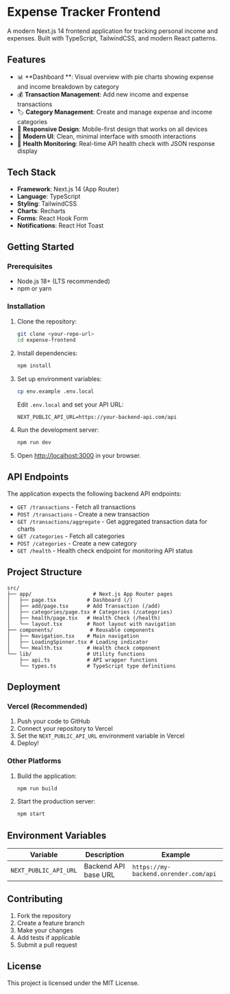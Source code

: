 # Expense Tracker Frontend

A modern Next.js 14 frontend application for tracking personal income and expenses. Built with TypeScript, TailwindCSS, and modern React patterns.

## Features

- 📊 **Dashboard **: Visual overview with pie charts showing expense and income breakdown by category
- 💰 **Transaction Management**: Add new income and expense transactions
- 🏷️ **Category Management**: Create and manage expense and income categories
- 📱 **Responsive Design**: Mobile-first design that works on all devices
- 🎨 **Modern UI**: Clean, minimal interface with smooth interactions
- 🏥 **Health Monitoring**: Real-time API health check with JSON response display

## Tech Stack

- **Framework**: Next.js 14 (App Router)
- **Language**: TypeScript
- **Styling**: TailwindCSS
- **Charts**: Recharts
- **Forms**: React Hook Form
- **Notifications**: React Hot Toast

## Getting Started

### Prerequisites

- Node.js 18+ (LTS recommended)
- npm or yarn

### Installation

1. Clone the repository:
   ```bash
   git clone <your-repo-url>
   cd expense-frontend
   ```

2. Install dependencies:
   ```bash
   npm install
   ```

3. Set up environment variables:
   ```bash
   cp env.example .env.local
   ```
   
   Edit `.env.local` and set your API URL:
   ```env
   NEXT_PUBLIC_API_URL=https://your-backend-api.com/api
   ```

4. Run the development server:
   ```bash
   npm run dev
   ```

5. Open [http://localhost:3000](http://localhost:3000) in your browser.

## API Endpoints

The application expects the following backend API endpoints:

- `GET /transactions` - Fetch all transactions
- `POST /transactions` - Create a new transaction
- `GET /transactions/aggregate` - Get aggregated transaction data for charts
- `GET /categories` - Fetch all categories
- `POST /categories` - Create a new category
- `GET /health` - Health check endpoint for monitoring API status

## Project Structure

```
src/
├── app/                    # Next.js App Router pages
│   ├── page.tsx          # Dashboard (/)
│   ├── add/page.tsx      # Add Transaction (/add)
│   ├── categories/page.tsx # Categories (/categories)
│   ├── health/page.tsx   # Health Check (/health)
│   └── layout.tsx        # Root layout with navigation
├── components/            # Reusable components
│   ├── Navigation.tsx    # Main navigation
│   ├── LoadingSpinner.tsx # Loading indicator
│   └── Health.tsx        # Health check component
└── lib/                  # Utility functions
    ├── api.ts            # API wrapper functions
    └── types.ts          # TypeScript type definitions
```

## Deployment

### Vercel (Recommended)

1. Push your code to GitHub
2. Connect your repository to Vercel
3. Set the `NEXT_PUBLIC_API_URL` environment variable in Vercel
4. Deploy!

### Other Platforms

1. Build the application:
   ```bash
   npm run build
   ```

2. Start the production server:
   ```bash
   npm start
   ```

## Environment Variables

| Variable | Description | Example |
|----------|-------------|---------|
| `NEXT_PUBLIC_API_URL` | Backend API base URL | `https://my-backend.onrender.com/api` |

## Contributing

1. Fork the repository
2. Create a feature branch
3. Make your changes
4. Add tests if applicable
5. Submit a pull request

## License

This project is licensed under the MIT License.
